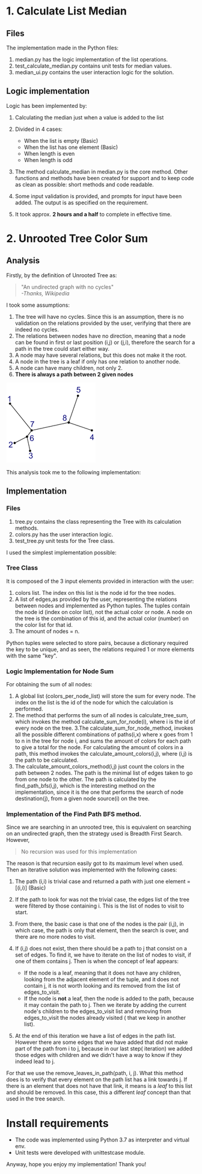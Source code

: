 # 1. Calculate List Median

## Files

The implementation made in the Python files:
1. median.py has the logic implementation of the list operations.
2. test_calculate_median.py contains unit tests for median values.
3. median_ui.py contains the user interaction logic for the solution.

## Logic implementation

Logic has been implemented by:
1. Calculating the median just when a value is added to the list
2. Divided in 4 cases:
   * When the list is empty (Basic)
   * When the list has one element (Basic)
   * When length is even
   * When length is odd
   
3. The method calculate_median in median.py is the core method. Other functions and methods have been created for support and to keep code
as clean as possible: short methods and code readable.

4. Some input validation is provided, and prompts for input  have been added. The output is as specified on the requirement.

5. It took approx. **2 hours and a half** to complete in effective time.

# 2. Unrooted Tree Color Sum


## Analysis

Firstly, by the definition of Unrooted Tree as:

>"An undirected graph with no cycles"<br>
> *-Thanks, Wikipedia*

I took some assumptions:
1. The tree will have no cycles. Since this is an assumption, there is no validation on the relations provided by the user, verifying that there are indeed no cycles.
2. The relations between nodes have no direction, meaning that a node can be found in first or last position (i,j) or (j,i), therefore the search for a path in the tree could start either way.
3. A node may have several relations, but this does not make it the root. 
4. A node in the tree is a leaf if only has one relation to another node.
5. A node can have many children, not only 2.
6. **There is always a path between 2 given nodes**

![Unrooted Tree Example](/images/unrooted_tree.png "Simple Unrooted Tree")

This analysis took me to the following implementation:

## Implementation
### Files 
1. tree.py contains the class representing the Tree with its calculation methods.
2. colors.py has the user interaction logic.
3. test_tree.py unit tests for the Tree class.

I used the simplest implementation possible:

### Tree Class
It is composed of the 3 input elements provided in interaction with the user:
1. colors list. The index on this list is the node id for the tree nodes.
2. A list of edges,as provided by the user, representing the relations between nodes and implemented as Python tuples. The tuples contain the node id (index on color list), not the actual color or node. A node on the tree is the combination of this id, and the actual color (number) on the color list for that id.
3. The amount of nodes = n.

Python tuples were selected to store pairs, because a dictionary required the key to be unique, and as seen, the relations required 1 or more elements with the same "key".

### Logic Implementation for Node Sum

For obtaining the sum of all nodes:

1. A global list (colors_per_node_list) will store the sum for every node. The index on the list is the id of the node for which the calculation is performed.
2. The method that performs the sum of all nodes is calculate_tree_sum, which invokes the method calculate_sum_for_node(i), where i is the id of every node on the tree.
3.The calculate_sum_for_node_method, invokes all the possible different combinations of paths(i,x) where x goes from 1 to n in the tree for node i, and sums the amount of colors for each path to give a total for the node. For calculating the amount of colors in a path, this method invokes the calculate_amount_colors(i,j), where (i,j) is the path to be calculated.
4. The calculate_amount_colors_method(i,j) just count the colors in the path between 2 nodes. The path is the minimal list of edges taken to go from one node to the other. The path is calculated by the find_path_bfs(i,j), which is the interesting method on the implementation, since it is the one that performs the search of node destination(j), from a given node source(i) on the tree.

### Implementation of  the Find Path BFS method.

Since we are searching in an unrooted tree,  this is equivalent on searching on an undirected graph, then the strategy used is Breadth First Search. However, 

> No recursion was used for this implementation

The reason is that recursion easily got to its maximum level when used. Then an iterative solution was implemented with the following cases:

1. The path (i,i) is trivial case and returned a path with just one element = [(i,i)] (Basic)
2. If the path to look for was not the trivial case, the edges list of the tree were filtered by those containing i. This is the list of 
nodes to visit to start.
3. From there, the basic case is that one of the nodes is the pair (i,j), in which case, the path is only that element, then the search is over, and there are no more nodes to visit.
4. If (i,j) does not exist, then there should be a path to j that consist on a set of edges. To find it, we have to iterate on the list of nodes to visit, if one of them contains j.  Then is when the concept of leaf appears:
    * If the node is a leaf, meaning that it does not have any children, looking from the adjacent element of the tuple, and it does not contain j, it is not worth looking and its removed from the list of edges_to_visit.
    * If the node is **not** a leaf, then the node is added to the path, because it may contain the path to j. Then we iterate by adding the current node's children to the edges_to_visit list and removing from edges_to_visit the nodes already visited ( that we keep in another list).
    
5. At the end of this iteration we have a list of edges in the path list. However there are some edges that we have added that did not make part of the path from i to j, because in our last step( iteration) we added those edges with children and we didn't have a way to know if they indeed lead to j.

For that we use the remove_leaves_in_path(path, i, j). What this method does is to verify that every element on the path list has a link towards j. If there is an element that does not have that link, it means is a *leaf* to this list and should be removed. In this case, this a different *leaf* concept than that used in the tree search.

# Install requirements

* The code was implemented using Python 3.7 as interpreter and virtual env.
* Unit tests were developed with unittestcase module.

Anyway, hope you enjoy my implementation! Thank you!











